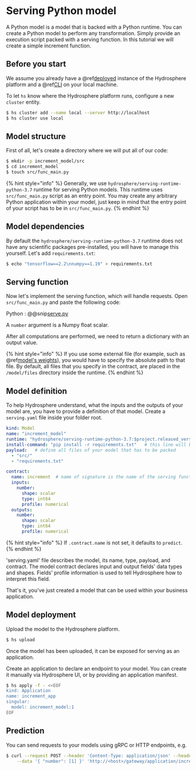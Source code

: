 # Serving Python model

A Python model is a model that is backed with a Python runtime. You can create a Python model to perform any transformation. Simply provide an execution script packed with a serving function. In this tutorial we will create a simple increment function.

## Before you start

We assume you already have a @ref[deployed](../platform/) instance of the Hydrosphere platform and a @ref[CLI](../platform/cli.md) on your local machine.

To let `hs` know where the Hydrosphere platform runs, configure a new `cluster` entity.

```bash
$ hs cluster add --name local --server http://localhost
$ hs cluster use local
```

## Model structure

First of all, let's create a directory where we will put all of our code:

```bash
$ mkdir -p increment_model/src
$ cd increment_model
$ touch src/func_main.py
```

{% hint style="info" %}
Generally, we use `hydrosphere/serving-runtime-python-3.7` runtime for serving Python models. This runtime uses `src/func_main.py` script as an entry point. You may create any arbitrary Python application within your model, just keep in mind that the entry point of your script has to be in `src/func_main.py`.
{% endhint %}

## Model dependencies

By default the `hydrosphere/serving-runtime-python-3.7` runtime does not have any scientific packages pre-installed, you will have to manage this yourself. Let's add `requirements.txt`:

```bash
$ echo "tensorflow==2.2\nnumpy==1.19" > requirements.txt
```

## Serving function

Now let's implement the serving function, which will handle requests. Open `src/func_main.py` and paste the following code:

Python : @@snip[serve.py](https://github.com/Hydrospheredata/hydro-serving/tree/54b7457851ad9de078cd092f083b8492dea6edca/docs/tutorials/serving/snippets/python/serve.py)

A `number` argument is a Numpy float scalar.

After all computations are performed, we need to return a dictionary with an output value.

{% hint style="info" %}
If you use some external file \(for example, such as @ref[model's weights](../getting-started.md#model-preparation)\), you would have to specify the absolute path to that file. By default, all files that you specify in the contract, are placed in the `/model/files` directory inside the runtime.
{% endhint %}

## Model definition

To help Hydrosphere understand, what the inputs and the outputs of your model are, you have to provide a definition of that model. Create a `serving.yaml` file inside your folder root.

```yaml
kind: Model
name: "increment_model"
runtime: "hydrosphere/serving-runtime-python-3.7:$project.released_version$"
install-command: "pip install -r requirements.txt"   # this line will be executed during model build
payload:   # define all files of your model that has to be packed
  - "src/"
  - "requirements.txt"

contract:
  name: increment  # name of signature is the name of the serving function
  inputs:
    number:
      shape: scalar
      type: int64
      profile: numerical
  outputs:
    number:
      shape: scalar
      type: int64
      profile: numerical
```

{% hint style="info" %}
If `.contract.name` is not set, it defaults to `predict`.
{% endhint %}

'serving.yaml' file describes the model, its name, type, payload, and contract. The model contract declares input and output fields' data types and shapes. Fields' profile information is used to tell Hydrosphere how to interpret this field.

That's it, you've just created a model that can be used within your business application.

## Model deployment

Upload the model to the Hydrosphere platform.

```bash
$ hs upload
```

Once the model has been uploaded, it can be exposed for serving as an application.

Create an application to declare an endpoint to your model. You can create it manually via Hydrosphere UI, or by providing an application manifest.

```bash
$ hs apply -f - <<EOF
kind: Application
name: increment_app
singular:
  model: increment_model:1
EOF
```

## Prediction

You can send requests to your models using gRPC or HTTP endpoints, e.g.

```bash
$ curl --request POST --header 'Content-Type: application/json' --header 'Accept: application/json' \
    --data '{ "number": [1] }' 'http://<host>/gateway/application/increment_app'
```

